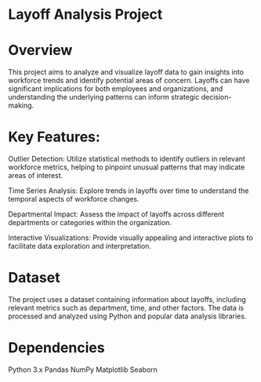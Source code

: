 # Layoff Analysis Project
# Overview
This project aims to analyze and visualize layoff data to gain insights into workforce trends and identify potential areas of concern. Layoffs can have significant implications for both employees and organizations, and understanding the underlying patterns can inform strategic decision-making.

# Key Features:
Outlier Detection: Utilize statistical methods to identify outliers in relevant workforce metrics, helping to pinpoint unusual patterns that may indicate areas of interest.

Time Series Analysis: Explore trends in layoffs over time to understand the temporal aspects of workforce changes.

Departmental Impact: Assess the impact of layoffs across different departments or categories within the organization.

Interactive Visualizations: Provide visually appealing and interactive plots to facilitate data exploration and interpretation.

# Dataset
The project uses a dataset containing information about layoffs, including relevant metrics such as department, time, and other factors. The data is processed and analyzed using Python and popular data analysis libraries.

# Dependencies
Python 3.x
Pandas
NumPy
Matplotlib
Seaborn
